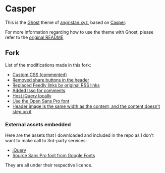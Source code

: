 # Casper

This is the [Ghost](https://github.com/tryghost/ghost/) theme of [angristan.xyz](https://angristan.xyz), based on [Casper](https://github.com/TryGhost/Casper).

For more information regarding how to use the theme with Ghost, please refer to the [original README](https://github.com/TryGhost/Casper)

## Fork

List of the modifications made in this fork:

* [Custom CSS (commented)](https://github.com/Angristan/Casper/blob/master/assets/css/custom.css)
* [Removed share buttons in the header](https://github.com/Angristan/Casper/commit/b4530b973a71bcdfce82c02572525171a5fa9159)
* [Replaced Feedly links by original RSS links](https://github.com/Angristan/Casper/commit/c618bc702969c217b6f48277244b6bf04b4e46bd)
* [Added Isso for comments](https://github.com/Angristan/Casper/commit/ec1317a3e6e2b2f6032a2055bd039fa1f3df342c)
* [Host jQuery locally](https://github.com/Angristan/Casper/commit/50b425d7c1a370bd44d599d597b25623f8c8936b)
* [Use the Open Sans Pro font](https://github.com/Angristan/Casper/blob/master/assets/css/custom.css#L1)
* [Header image is the same width as the content, and the content doesn't step on it](https://github.com/Angristan/Casper/commit/1c0fd7d699651d7413028d130f59e20dbcab498e)

### External assets embedded

Here are the assets that I downloaded and included in the repo as I don't want to make call to 3rd-party services:

* [jQuery](https://github.com/jquery/jquery)
* [Source Sans Pro font from Google Fonts](https://fonts.google.com/?selection.family=Source+Sans+Pro)

They are all under their respective licence.